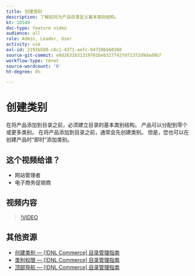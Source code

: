 ```yaml
---
title: 创建类别
description: 了解如何为产品目录定义基本类别结构。
kt: 10549
doc-type: feature video
audience: all
role: Admin, Leader, User
activity: use
exl-id: 2193b580-c8c1-4371-aefc-94720b560360
source-git-commit: e8d2631b31319701beb327f42fdf1372d9dad9b7
workflow-type: tm+mt
source-wordcount: '0'
ht-degree: 0%

---
```


# 创建类别

在将产品添加到目录之前，必须建立目录的基本类别结构。 产品可以分配到零个或更多类别。 在将产品添加到目录之前，通常会先创建类别。 但是，您也可以在创建产品时“即时”添加类别。

## 这个视频给谁？

- 网站管理者
- 电子商务促销商

## 视频内容

>[!VIDEO](https://video.tv.adobe.com/v/343746?quality=12&learn=on)

## 其他资源

- [创建类别 —  [!DNL Commerce] 目录管理指南](https://experienceleague.adobe.com/docs/commerce-admin/catalog/categories/create/category-create.html)
- [类别权限 —  [!DNL Commerce] 目录管理指南](https://experienceleague.adobe.com/docs/commerce-admin/catalog/categories/category-permissions.html)
- [顶部导航 —  [!DNL Commerce] 目录管理指南](https://experienceleague.adobe.com/docs/commerce-admin/catalog/catalog/navigation/navigation-top.html)
